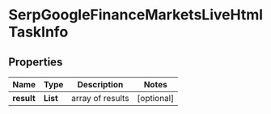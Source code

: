 # SerpGoogleFinanceMarketsLiveHtmlTaskInfo


## Properties

| Name | Type | Description | Notes |
|------------ | ------------- | ------------- | -------------|
**result** | **List<SerpGoogleFinanceMarketsLiveHtmlResultInfo>** | array of results |[optional]|